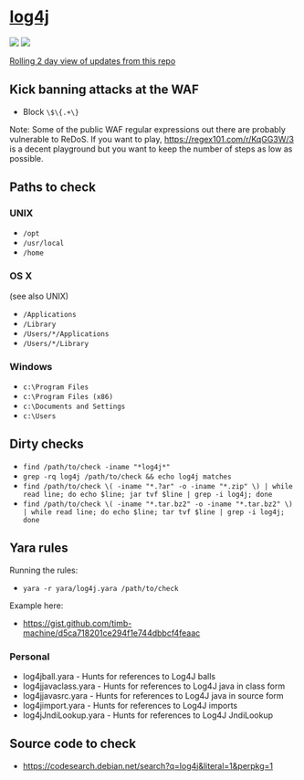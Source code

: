 # [log4j](https://blog.talosintelligence.com/2021/12/apache-log4j-rce-vulnerability.html)

![](https://img.shields.io/badge/last--updated-December%202021%20-green) ![](https://img.shields.io/badge/src-public-orange)

[Rolling 2 day view of updates from this repo](https://github.com/CiscoCXSecurity/log4j/compare/master@%7B2day%7D...master)

## Kick banning attacks at the WAF

* Block ```\$\{.+\}```

Note: Some of the public WAF regular expressions out there are probably vulnerable to ReDoS. If you want to play, https://regex101.com/r/KqGG3W/3 is a decent playground but you want to keep the number of steps as low as possible.

## Paths to check

### UNIX

* ```/opt```
* ```/usr/local```
* ```/home```

### OS X

(see also UNIX)

* ```/Applications```
* ```/Library```
* ```/Users/*/Applications```
* ```/Users/*/Library```

### Windows

* ```c:\Program Files```
* ```c:\Program Files (x86)```
* ```c:\Documents and Settings```
* ```c:\Users```

## Dirty checks

* ```find /path/to/check -iname "*log4j*"```
* ```grep -rq log4j /path/to/check && echo log4j matches```
* ```find /path/to/check \( -iname "*.?ar" -o -iname "*.zip" \) | while read line; do echo $line; jar tvf $line | grep -i log4j; done```
* ```find /path/to/check \( -iname "*.tar.bz2" -o -iname "*.tar.bz2" \) | while read line; do echo $line; tar tvf $line | grep -i log4j; done```

## Yara rules

Running the rules:

* ```yara -r yara/log4j.yara /path/to/check```

Example here:

* https://gist.github.com/timb-machine/d5ca718201ce294f1e744dbbcf4feaac

### Personal

* log4jball.yara - Hunts for references to Log4J balls
* log4jjavaclass.yara - Hunts for references to Log4J java in class form
* log4jjavasrc.yara - Hunts for references to Log4J java in source form
* log4jimport.yara - Hunts for references to Log4J imports
* log4jJndiLookup.yara - Hunts for references to Log4J JndiLookup

## Source code to check

* https://codesearch.debian.net/search?q=log4j&literal=1&perpkg=1
